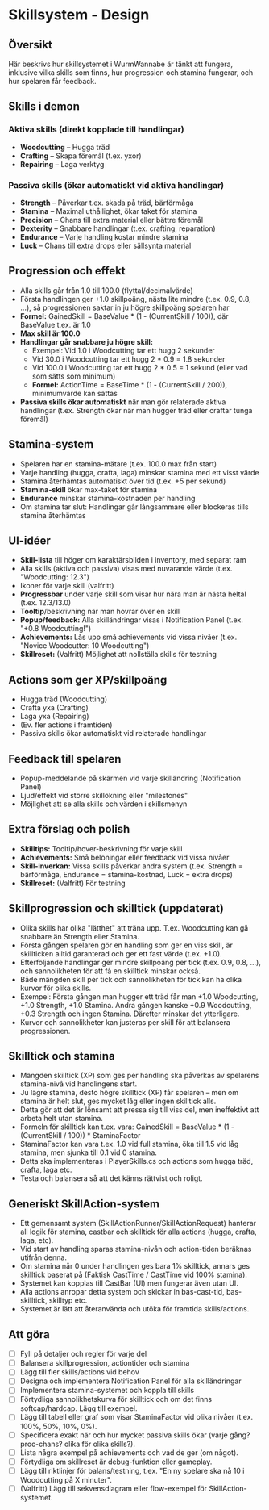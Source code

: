 # Skillsystem - Design

## Översikt

Här beskrivs hur skillsystemet i WurmWannabe är tänkt att fungera, inklusive vilka skills som finns, hur progression och stamina fungerar, och hur spelaren får feedback.

## Skills i demon
### Aktiva skills (direkt kopplade till handlingar)
- **Woodcutting** – Hugga träd
- **Crafting** – Skapa föremål (t.ex. yxor)
- **Repairing** – Laga verktyg

### Passiva skills (ökar automatiskt vid aktiva handlingar)
- **Strength** – Påverkar t.ex. skada på träd, bärförmåga
- **Stamina** – Maximal uthållighet, ökar taket för stamina
- **Precision** – Chans till extra material eller bättre föremål
- **Dexterity** – Snabbare handlingar (t.ex. crafting, reparation)
- **Endurance** – Varje handling kostar mindre stamina
- **Luck** – Chans till extra drops eller sällsynta material

## Progression och effekt
- Alla skills går från 1.0 till 100.0 (flyttal/decimalvärde)
- Första handlingen ger +1.0 skillpoäng, nästa lite mindre (t.ex. 0.9, 0.8, ...), så progressionen saktar in ju högre skillpoäng spelaren har
- **Formel:** GainedSkill = BaseValue * (1 - (CurrentSkill / 100)), där BaseValue t.ex. är 1.0
- **Max skill är 100.0**
- **Handlingar går snabbare ju högre skill:**
    - Exempel: Vid 1.0 i Woodcutting tar ett hugg 2 sekunder
    - Vid 30.0 i Woodcutting tar ett hugg 2 * 0.9 = 1.8 sekunder
    - Vid 100.0 i Woodcutting tar ett hugg 2 * 0.5 = 1 sekund (eller vad som sätts som minimum)
    - **Formel:** ActionTime = BaseTime * (1 - (CurrentSkill / 200)), minimumvärde kan sättas
- **Passiva skills ökar automatiskt** när man gör relaterade aktiva handlingar (t.ex. Strength ökar när man hugger träd eller craftar tunga föremål)

## Stamina-system
- Spelaren har en stamina-mätare (t.ex. 100.0 max från start)
- Varje handling (hugga, crafta, laga) minskar stamina med ett visst värde
- Stamina återhämtas automatiskt över tid (t.ex. +5 per sekund)
- **Stamina-skill** ökar max-taket för stamina
- **Endurance** minskar stamina-kostnaden per handling
- Om stamina tar slut: Handlingar går långsammare eller blockeras tills stamina återhämtas

## UI-idéer
- **Skill-lista** till höger om karaktärsbilden i inventory, med separat ram
- Alla skills (aktiva och passiva) visas med nuvarande värde (t.ex. "Woodcutting: 12.3")
- Ikoner för varje skill (valfritt)
- **Progressbar** under varje skill som visar hur nära man är nästa heltal (t.ex. 12.3/13.0)
- **Tooltip**/beskrivning när man hovrar över en skill
- **Popup/feedback:** Alla skilländringar visas i Notification Panel (t.ex. "+0.8 Woodcutting!")
- **Achievements:** Lås upp små achievements vid vissa nivåer (t.ex. "Novice Woodcutter: 10 Woodcutting")
- **Skillreset:** (Valfritt) Möjlighet att nollställa skills för testning

## Actions som ger XP/skillpoäng
- Hugga träd (Woodcutting)
- Crafta yxa (Crafting)
- Laga yxa (Repairing)
- (Ev. fler actions i framtiden)
- Passiva skills ökar automatiskt vid relaterade handlingar

## Feedback till spelaren
- Popup-meddelande på skärmen vid varje skilländring (Notification Panel)
- Ljud/effekt vid större skillökning eller "milestones"
- Möjlighet att se alla skills och värden i skillsmenyn

## Extra förslag och polish
- **Skilltips:** Tooltip/hover-beskrivning för varje skill
- **Achievements:** Små belöningar eller feedback vid vissa nivåer
- **Skill-inverkan:** Vissa skills påverkar andra system (t.ex. Strength = bärförmåga, Endurance = stamina-kostnad, Luck = extra drops)
- **Skillreset:** (Valfritt) För testning

## Skillprogression och skilltick (uppdaterat)

- Olika skills har olika "lätthet" att träna upp. T.ex. Woodcutting kan gå snabbare än Strength eller Stamina.
- Första gången spelaren gör en handling som ger en viss skill, är skillticken alltid garanterad och ger ett fast värde (t.ex. +1.0).
- Efterföljande handlingar ger mindre skillpoäng per tick (t.ex. 0.9, 0.8, ...), och sannolikheten för att få en skilltick minskar också.
- Både mängden skill per tick och sannolikheten för tick kan ha olika kurvor för olika skills.
- Exempel: Första gången man hugger ett träd får man +1.0 Woodcutting, +1.0 Strength, +1.0 Stamina. Andra gången kanske +0.9 Woodcutting, +0.3 Strength och ingen Stamina. Därefter minskar det ytterligare.
- Kurvor och sannolikheter kan justeras per skill för att balansera progressionen.

## Skilltick och stamina
- Mängden skilltick (XP) som ges per handling ska påverkas av spelarens stamina-nivå vid handlingens start.
- Ju lägre stamina, desto högre skilltick (XP) får spelaren – men om stamina är helt slut, ges mycket låg eller ingen skilltick alls.
- Detta gör att det är lönsamt att pressa sig till viss del, men ineffektivt att arbeta helt utan stamina.
- Formeln för skilltick kan t.ex. vara: GainedSkill = BaseValue * (1 - (CurrentSkill / 100)) * StaminaFactor
- StaminaFactor kan vara t.ex. 1.0 vid full stamina, öka till 1.5 vid låg stamina, men sjunka till 0.1 vid 0 stamina.
- Detta ska implementeras i PlayerSkills.cs och actions som hugga träd, crafta, laga etc.
- Testa och balansera så att det känns rättvist och roligt.

## Generiskt SkillAction-system
- Ett gemensamt system (SkillActionRunner/SkillActionRequest) hanterar all logik för stamina, castbar och skilltick för alla actions (hugga, crafta, laga, etc).
- Vid start av handling sparas stamina-nivån och action-tiden beräknas utifrån denna.
- Om stamina når 0 under handlingen ges bara 1% skilltick, annars ges skilltick baserat på (Faktisk CastTime / CastTime vid 100% stamina).
- Systemet kan kopplas till CastBar (UI) men fungerar även utan UI.
- Alla actions anropar detta system och skickar in bas-cast-tid, bas-skilltick, skilltyp etc.
- Systemet är lätt att återanvända och utöka för framtida skills/actions.

## Att göra
- [ ] Fyll på detaljer och regler för varje del
- [ ] Balansera skillprogression, actiontider och stamina
- [ ] Lägg till fler skills/actions vid behov
- [ ] Designa och implementera Notification Panel för alla skilländringar
- [ ] Implementera stamina-systemet och koppla till skills
- [ ] Förtydliga sannolikhetskurva för skilltick och om det finns softcap/hardcap. Lägg till exempel.
- [ ] Lägg till tabell eller graf som visar StaminaFactor vid olika nivåer (t.ex. 100%, 50%, 10%, 0%).
- [ ] Specificera exakt när och hur mycket passiva skills ökar (varje gång? proc-chans? olika för olika skills?).
- [ ] Lista några exempel på achievements och vad de ger (om något).
- [ ] Förtydliga om skillreset är debug-funktion eller gameplay.
- [ ] Lägg till riktlinjer för balans/testning, t.ex. "En ny spelare ska nå 10 i Woodcutting på X minuter".
- [ ] (Valfritt) Lägg till sekvensdiagram eller flow-exempel för SkillAction-systemet. 